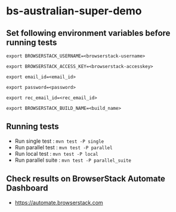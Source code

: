 # bs-australian-super-demo

## Set following environment variables before running tests

`` export BROWSERSTACK_USERNAME=<browserstack-username>
``

`` export BROWSERSTACK_ACCESS_KEY=<browserstack-accesskey>
``

`` export email_id=<email_id>
``

`` export password=<password>
``

`` export rec_email_id=<rec_email_id>
``

``
   export BROWSERSTACK_BUILD_NAME=<build_name>
``

## Running tests

* Run single test : `mvn test -P single`
* Run parallel test : `mvn test -P parallel`
* Run local test : `mvn test -P local`
* Run parallel suite : `mvn test -P parallel_suite`

## Check results on BrowserStack Automate Dashboard

* https://automate.browserstack.com